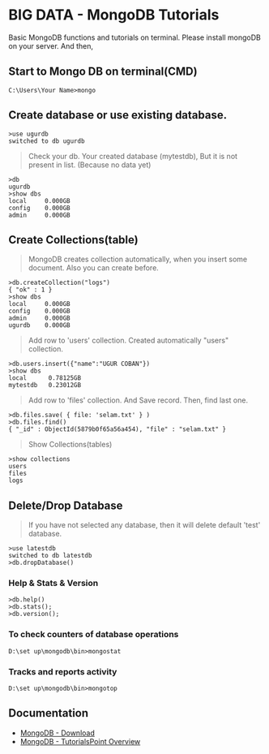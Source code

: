 # BIG DATA - MongoDB Tutorials
Basic MongoDB functions and tutorials on terminal. Please install mongoDB on your server. And then,

## Start to Mongo DB on terminal(CMD)
```
C:\Users\Your Name>mongo
```



## Create database or use existing database. 
```
>use ugurdb
switched to db ugurdb
```

> Check your db. Your created database (mytestdb), But it is not present in list. (Because no data yet)
```
>db
ugurdb
>show dbs
local     0.000GB
config    0.000GB
admin     0.000GB
```



## Create Collections(table)
> MongoDB creates collection automatically, when you insert some document. Also you can create before.
```
>db.createCollection("logs")
{ "ok" : 1 }
>show dbs
local     0.000GB
config    0.000GB
admin     0.000GB
ugurdb    0.000GB
```

> Add row to 'users' collection. Created automatically "users" collection.
```
>db.users.insert({"name":"UGUR COBAN"})
>show dbs
local      0.78125GB
mytestdb   0.23012GB
```

> Add row to 'files' collection. And Save record. Then, find last one.
```
>db.files.save( { file: 'selam.txt' } )
>db.files.find()
{ "_id" : ObjectId(5879b0f65a56a454), "file" : "selam.txt" }
```


> Show Collections(tables)
```
>show collections
users
files
logs
```

## Delete/Drop Database
> If you have not selected any database, then it will delete default 'test' database.
```
>use latestdb
switched to db latestdb
>db.dropDatabase()
```

### Help & Stats & Version
```
>db.help()
>db.stats();
>db.version();
```

### To check counters of database operations
```
D:\set up\mongodb\bin>mongostat
```

### Tracks and reports activity
```
D:\set up\mongodb\bin>mongotop
```

## Documentation

* [MongoDB - Download](https://www.mongodb.com/download-center/community)
* [MongoDB - TutorialsPoint Overview](https://www.tutorialspoint.com/mongodb/index.htm)
